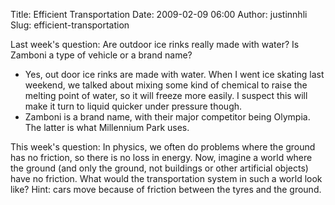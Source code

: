 Title: Efficient Transportation
Date: 2009-02-09 06:00
Author: justinnhli
Slug: efficient-transportation

Last week's question: Are outdoor ice rinks really made with water? Is
Zamboni a type of vehicle or a brand name?

-   Yes, out door ice rinks are made with water. When I went ice skating
    last weekend, we talked about mixing some kind of chemical to raise
    the melting point of water, so it will freeze more easily. I suspect
    this will make it turn to liquid quicker under pressure though.
-   Zamboni is a brand name, with their major competitor being Olympia.
    The latter is what Millennium Park uses.

This week's question: In physics, we often do problems where the ground
has no friction, so there is no loss in energy. Now, imagine a world
where the ground (and only the ground, not buildings or other artificial
objects) have no friction. What would the transportation system in such
a world look like? Hint: cars move because of friction between the tyres
and the ground.


